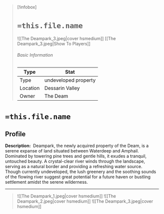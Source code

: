 > [!infobox]
> # `=this.file.name`
> ![[The Deampark_3.jpeg|cover hsmedium]]
> [[The Deampark_3.jpeg|Show To Players]]
> ###### Basic Information
> Type |  Stat |
> ---|---|
> Type | undeveloped property |
> Location | Dessarin Valley |
> Owner | The Deam |

# `=this.file.name`
## Profile

**Description:** 
Deampark, the newly acquired property of the Deam, is a serene expanse of land situated between Waterdeep and Amphail. Dominated by towering pine trees and gentle hills, it exudes a tranquil, untouched beauty. A crystal-clear river winds through the landscape, serving as a natural border and providing a refreshing water source. Though currently undeveloped, the lush greenery and the soothing sounds of the flowing river suggest great potential for a future haven or bustling settlement amidst the serene wilderness.

---

> ![[The Deampark_1.jpeg|cover hsmedium]]
> ![[The Deampark_2.jpeg|cover hsmedium]]
> ![[The Deampark_3.jpeg|cover hsmedium]]
